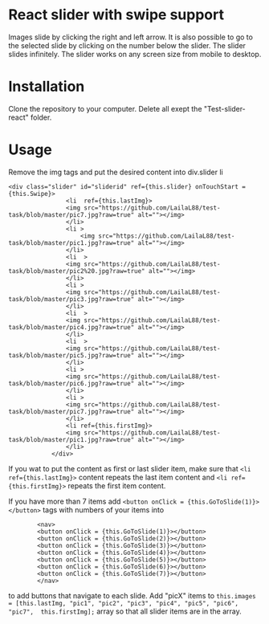 # React slider with swipe support
Images slide by clicking the right and left arrow.
It is also possible to go to the selected slide by clicking on the number below the slider.
The slider slides infinitely.
The slider works on any screen size from mobile to desktop.
# Installation
Clone the repository to your computer.
Delete all exept the "Test-slider-react" folder.
# Usage
Remove the img tags and put the desired content into div.slider li
```
<div class="slider" id="sliderid" ref={this.slider} onTouchStart = {this.Swipe}>
                <li  ref={this.lastImg}>
                <img src="https://github.com/LailaL88/test-task/blob/master/pic7.jpg?raw=true" alt=""></img>
                </li>
                <li >
                    <img src="https://github.com/LailaL88/test-task/blob/master/pic1.jpg?raw=true" alt=""></img>
                </li>
                <li  >
                <img src="https://github.com/LailaL88/test-task/blob/master/pic2%20.jpg?raw=true" alt=""></img>
                </li>
                <li >
                <img src="https://github.com/LailaL88/test-task/blob/master/pic3.jpg?raw=true" alt=""></img>
                </li>
                <li  >
                <img src="https://github.com/LailaL88/test-task/blob/master/pic4.jpg?raw=true" alt=""></img>
                </li>
                <li  >
                <img src="https://github.com/LailaL88/test-task/blob/master/pic5.jpg?raw=true" alt=""></img>
                </li>
                <li >
                <img src="https://github.com/LailaL88/test-task/blob/master/pic6.jpg?raw=true" alt=""></img>
                </li>
                <li >
                <img src="https://github.com/LailaL88/test-task/blob/master/pic7.jpg?raw=true" alt=""></img>
                </li>
                <li ref={this.firstImg}>
                <img src="https://github.com/LailaL88/test-task/blob/master/pic1.jpg?raw=true" alt=""></img>
                </li>
            </div>
```
If you wat to put the content as first or last slider item, make sure that ```<li  ref={this.lastImg}>``` content repeats the last item content and ```<li ref={this.firstImg}>``` repeats the first item content.

If you have more than 7 items add ```<button onClick = {this.GoToSlide(1)}></button>``` tags with numbers of your items into 
```     
        <nav>
        <button onClick = {this.GoToSlide(1)}></button>
        <button onClick = {this.GoToSlide(2)}></button>
        <button onClick = {this.GoToSlide(3)}></button>
        <button onClick = {this.GoToSlide(4)}></button>
        <button onClick = {this.GoToSlide(5)}></button>
        <button onClick = {this.GoToSlide(6)}></button>
        <button onClick = {this.GoToSlide(7)}></button>
        </nav>
```
to add buttons that navigate to each slide.
Add "picX" items to ```this.images = [this.lastImg, "pic1", "pic2", "pic3", "pic4", "pic5", "pic6", "pic7",  this.firstImg];``` array so that all slider items are in the array.
